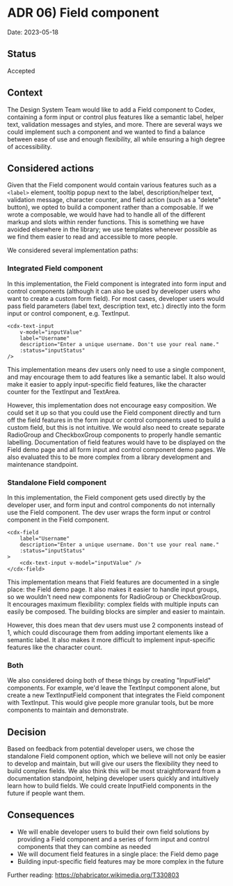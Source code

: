 # ADR 06) Field component

Date: 2023-05-18

## Status

Accepted

## Context

The Design System Team would like to add a Field component to Codex, containing a form input or
control plus features like a semantic label, helper text, validation messages and styles, and more.
There are several ways we could implement such a component and we wanted to find a balance between
ease of use and enough flexibility, all while ensuring a high degree of accessibility.

## Considered actions

Given that the Field component would contain various features such as a `<label>` element, tooltip
popup next to the label, description/helper text, validation message, character counter, and field
action (such as a "delete" button), we opted to build a component rather than a composable. If we
wrote a composable, we would have had to handle all of the different markup and slots within render
functions. This is something we have avoided elsewhere in the library; we use templates
whenever possible as we find them easier to read and accessible to more people.

We considered several implementation paths:

### Integrated Field component

In this implementation, the Field component is integrated into form input and control components
(although it can also be used by developer users who want to create a custom form field). For most
cases, developer users would pass field parameters (label text, description text, etc.) directly
into the form input or control component, e.g. TextInput.

```vue-html
<cdx-text-input
	v-model="inputValue"
	label="Username"
	description="Enter a unique username. Don't use your real name."
	:status="inputStatus"
/>
```

This implementation means dev users only need to use a single component, and may encourage them to
add features like a semantic label. It also would make it easier to apply input-specific field
features, like the character counter for the TextInput and TextArea.

However, this implementation does not encourage easy composition. We could set it up so that you
could use the Field component directly and turn off the field features in the form input or control
components used to build a custom field, but this is not intuitive. We would also need to create
separate RadioGroup and CheckboxGroup components to properly handle semantic labelling.
Documentation of field features would have to be displayed on the Field demo page and all form
input and control component demo pages. We also evaluated this to be more complex from a library
development and maintenance standpoint.

### Standalone Field component

In this implementation, the Field component gets used directly by the developer user, and form
input and control components do not internally use the Field component. The dev user wraps the form
input or control component in the Field component.

```vue-html
<cdx-field
	label="Username"
	description="Enter a unique username. Don't use your real name."
	:status="inputStatus"
>
	<cdx-text-input v-model="inputValue" />
</cdx-field>
```

This implementation means that Field features are documented in a single place: the Field demo
page. It also makes it easier to handle input groups, so we wouldn't need new components for
RadioGroup or CheckboxGroup. It encourages maximum flexibility: complex fields with multiple inputs
can easily be composed. The building blocks are simpler and easier to maintain.

However, this does mean that dev users must use 2 components instead of 1, which could discourage
them from adding important elements like a semantic label. It also makes it more difficult to
implement input-specific features like the character count.

### Both

We also considered doing both of these things by creating "InputField" components. For example,
we'd leave the TextInput component alone, but create a new TextInputField component that integrates
the Field component with TextInput. This would give people more granular tools, but be more
components to maintain and demonstrate.

## Decision

Based on feedback from potential developer users, we chose the standalone Field component option,
which we believe will not only be easier to develop and maintain, but will give our users the
flexibility they need to build complex fields. We also think this will be most straightforward from
a documentation standpoint, helping developer users quickly and intuitively learn how to build
fields. We could create InputField components in the future if people want them.

## Consequences

- We will enable developer users to build their own field solutions by providing a Field component
  and a series of form input and control components that they can combine as needed
- We will document field features in a single place: the Field demo page
- Building input-specific field features may be more complex in the future

Further reading: https://phabricator.wikimedia.org/T330803
